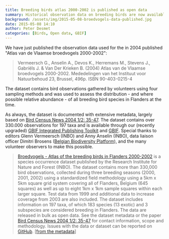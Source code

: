 ```yaml
---
title: Breeding birds atlas 2000-2002 is published as open data
summary: Historical observation data on breeding birds are now available for everyone to use.
background: /assets/img/2015-05-08-broedvogels-data-published.jpg
date: 2015-05-08 14:10
author: Peter Desmet
categories: [Birds, Open data, GBIF]
---
```


We have just published the observation data used for the in 2004 published "Atlas van de Vlaamse broedvogels 2000-2002":

> Vermeersch G., Anselin A., Devos K., Herremans M., Stevens J., Gabriëls J. & Van Der Krieken B. (2004) Atlas van de Vlaamse broedvogels 2000-2002. Mededelingen van het Instituut voor Natuurbehoud 23, Brussel, 496p. ISBN 90-403-0215-4

The dataset contains bird observations gathered by volunteers using four sampling methods and was used to assess the distribution - and where possible relative abundance - of all breeding bird species in Flanders at the time.

As always, the dataset is documented with extensive metadata, largely based on [Bird Census News 2004 1/2: 35-47](http://www.ebcc.info/wpimages/video/BCN_17_1&2.pdf). The dataset contains over 330.000 observations for 197 taxa and is available through our (recently upgraded) [GBIF Integrated Publishing Toolkit](https://ipt.inbo.be/resource?r=broedvogel-atlas-occurrences) and [GBIF](http://doi.org/10.15468/sccg5a). Special thanks to editors Glenn Vermeersch (INBO) and Anny Anselin (INBO), data liaison officer Dimitri Brosens ([Belgian Biodiversity Platform](http://www.biodiversity.be)), and the many volunteer observers to make this possible.

> [Broedvogels - Atlas of the breeding birds in Flanders 2000-2002](http://doi.org/10.15468/sccg5a) is a species occurrence dataset published by the Research Institute for Nature and Forest (INBO). The dataset contains more than 330,000 bird observations, collected during three breeding seasons (2000, 2001, 2002) using a standardized field methodology using a 5km x 5km square grid system covering all of Flanders, Belgium (645 squares) as well as up to eight 1km x 1km sample squares within each larger square. Test data from 1999 and additional data to increase coverage from 2003 are also included. The dataset includes information on 197 taxa, of which 183 species (13 exotic) and 3 subspecies are considered breeding in Flanders. The data are released in bulk as open data. See the dataset metadata or the paper [Bird Census News 2004 1/2: 35-47](http://www.ebcc.info/wpimages/video/BCN_17_1&2.pdf) for contact information, scope and methodology. Issues with the data or dataset can be reported on [GitHub](https://github.com/inbo/data-publication/tree/a67baea4713d869e3215dddf304da8f7442fbfa2/datasets/broedvogel-atlas-occurrences). [[from the metadata](https://github.com/inbo/data-publication/blob/77acedf4657a99ec872559a45f23d91f9222286c/datasets/broedvogel-atlas-occurrences/metadata.md)]
